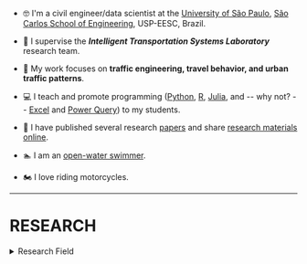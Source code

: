 - :nerd_face: I'm a civil engineer/data scientist at the [University of São Paulo](https://www5.usp.br/), [São Carlos School of Engineering](https://eesc.usp.br/), USP-EESC, Brazil.

- :vertical_traffic_light: I supervise the __*Intelligent Transportation Systems Laboratory*__ research team.

- :walking: My work focuses on __traffic engineering, travel behavior, and urban traffic patterns__.

- :computer: I teach and promote programming ([Python](https://www.python.org/), [R](https://posit.co/), [Julia](https://julialang.org/), and -- why not? -- [Excel](https://learn.microsoft.com/en-us/office/client-developer/excel/excel-programming-concepts) and [Power Query](https://learn.microsoft.com/en-us/power-query/)) to my students.

- :pencil: I have published several research [papers](https://scholar.google.com/citations?hl=pt-BR&user=HI0CQJMAAAAJ&view_op=list_works&authuser=1&sortby=pubdate) and share [research materials online](https://linktr.ee/prof_alcunha).

- :swimmer: I am an [open-water swimmer](https://lh3.googleusercontent.com/pw/ACtC-3eaTkhve3cYQodL9pa6Gi1h2mmZWGQPBU7BE326s9Kbl02DkbVY2UkHfGuECbdUrF0RPGEftgmsWZkZudKj25bBdvXKDrmgdXjvhEnsd7dY7kqZbAbR8pAzp_0Wq-8nGQoAyeO_vXG3h-moLY2JFyKFuA=w1224-h816-no?authuser=0). 
- :motorcycle: I love riding motorcycles.

---

# RESEARCH

<details>

<summary>Research Field</summary>

The research topics are listed in order of development projects.

## Vulnerability and Accessibility in Transportation Networks
Objectives
: Model and analyze transportation network vulnerability spatiotemporal dynamics to enhance infrastructure resilience and accessibility.

1. Apply graph theory to assess the resilience of urban transport networks.
2. Develop accessibility and equity indicators for transportation systems.
3. Address the impacts of extreme events on transportation infrastructure.

## Intelligent Transportation Systems (ITS)
Objectives
: Develop innovative solutions for real-time traffic monitoring and urban mobility optimization using advanced sensing technologies and AI-based tools.

1. Design and implement smart devices for real-time traffic data collection.
2. Apply machine learning and pattern recognition for anomaly detection in traffic systems.
3. Enhance urban mobility systems' safety, efficiency, and sustainability.

## Behavioral Modeling
Objectives
: Simulate traffic flows and analyze user behavior to support policy formulation and improve infrastructure planning.

1. Calibrate simulation models for real-world conditions.
2. Develop agent-based models to simulate traffic behavior in complex systems.
3. Investigate motorcyclist behavior and multimodal users in urban environments.
4. Evaluate the spatial variability of modal choices in metropolitan regions.

## Emerging Technologies for Transportation
Objectives
: Leverage next-generation technologies, including generative AI, agent-based modeling, and Digital Twin, to revolutionize urban mobility and transportation infrastructure.

1. Integrate generative AI for predictive modeling and traffic management.
2. Employ Digital Twin for real-time optimization of transportation systems.
3. Automate vehicle classification and axle detection using computer vision.

## Traffic Flow Simulation
Objectives
: Study methods to improve the quality of macroscopic and microscopic traffic flow simulation on highways and urban roads in Brazil.

## Capacity and Level of Service on Highways
Objectives
: Study the effects of vehicle characteristics, traffic composition, and geometric design on the operation, service quality, and level of service of roadway components in Brazil.

<\details>
<details>
<summary>Projects</summary>

## Coordinator
1. CNPq Grant 436954/2018-4. *Image-based method for axle detection and truck classification*. University of São Paulo (USP). MCTIC/CNPq Call No. 28/2018 – Universal. — Project completed on 04/29/2022.

2. CNPq Grant 311964/2022-2. *Artificial Intelligence: development of tools for urban mobility*. University of São Paulo (USP). CNPq Call No. 09/2022 – Research Productivity Fellowship (PQ). — Duration: 03/01/2023 to 02/28/2026.

3. CNPq Grant 409087/2023-8. *Rethinking traffic modeling in transport networks for the new generation of smart and connected cities*. University of São Paulo (USP). CNPq/MCTI Call No. 10/2023 – Track B – Consolidated Research Groups. — Duration: 12/05/2023 to 12/31/2026.

## Collaborator

1. *Studies aimed at promoting sustainable and safe urban mobility*. Coordinator: [Prof. Paulo Cesar Marques da Silva](http://lattes.cnpq.br/1518119916915399), University of Brasília (UnB). CAPES/FCT Program No. 39/2017 — Duration: 12/05/2023 to 12/31/2026.

2. *Application of deep learning in intelligent traffic control systems*. Coordinator: [Associate Prof. Edouard Ivanjko](https://scholar.google.hr/citations?user=d4JR_bMAAAAJ&hl=en), University of Zagreb (UNIZG) — Duration: 05/11/2018 to 12/31/2018.

3. *Development of a Capacity Manual for highways in São Paulo State*. Technical-Scientific Cooperation Agreement between ARTESP (São Paulo State Transport Regulatory Agency) and USP-EESC (São Carlos School of Engineering, University of São Paulo). Coordinator: [Prof. José Reynaldo Anselmo Setti](https://scholar.google.hr/citations?hl=en&user=dhzpfA0AAAAJ), USP-EESC — Duration: November 2018 to present.

Innovative Control Strategies for Sustainable Mobility in Smart Cities. Coordinator: [Prof. Tonci Caric](https://scholar.google.hr/citations?user=wPlWhpsAAAAJ&hl=en), University of Zagreb (UNIZG) — Duration: 05/25/2021 to 12/31/2021.

</details>


# ACADEMIC ADVISORY

<details>

<summary>Thesis and Dissertation</summary>

### Ongoing
1. ME : [Andressa Vitório Costa](http://lattes.cnpq.br/7862988333397510) : *Accessibility to Social Services in Belo Horizonte-MG* | (*Acessibilidade aos Serviços Sociais em Belo Horizonte-MG*)
2. ME : [Maria Eduarda Saquetto Michelini](http://lattes.cnpq.br/6355612958124418) : *Development of an Emission Estimation Model for Brazilian Cases* | (*Elaboração de modelo de estimativa de emissão de poluentes para casos brasileiros*)
3. ME : [Rodrigo Otávio Fraga Peixoto de Oliveira](http://lattes.cnpq.br/3660336154224847) : *Urban resilience assessment through a comparative study of flood prediction methods* | (*Avaliação da resiliência urbana por um estudo comparativo de métodos de previsão de alagamentos*)
4. DO : [Andre Borgato Morelli]() : *Vulnerability analysis in Brazilian urban networks: Exploring the impact of flooding and its relationship with morphology and land use.* | (*Análise da vulnerabilidade em redes urbanas brasileiras: Explorando o impacto de alagamentos e sua relação com a morfologia e uso do solo*)
5. DO : [Leandro Arab Marcomini]() : *Method for detecting and classifying truck axles based on video images* | (*Método de detecção e classificação de eixos de caminhões baseado em imagens de vídeo*)
6. DO : [Elaine Rodrigues Ribeiro]() : *Analysis of motorcyclist' behaviour on urban segments: Relationship between riding patterns and rider profile* | (*Análise do comportamento de motociclistas em trechos urbanos: relação entre pilotagem e perfil do condutor*)
7. DO : [Thiago Vinícius Louro](https://lattes.cnpq.br/2619402198229137) : *Evaluating potential accessibility and spatial equity impacts of electric bicycles in São Paulo, Brazil* | (*Avaliando os impactos potenciais da acessibilidade e equidade espacial das bicicletas elétricas em São Paulo, Brasil*)
8. DO : [Pedro Henrique Caldeira Caliari](http://lattes.cnpq.br/7503266177637246) : *Evaluation of causal inference and spatial effects on travel behavior* | (*Avaliação da inferência causal e dos efeitos espaciais no comportamento de viagem*)


### Concluded

1. ME (2017-08-10): [Elaine Rodrigues Ribeiro](https://lattes.cnpq.br/4988917064689096) : *[Exploratory method analysis using Wavelet to detect patterns and anomalies in traffic history data](https://doi.org/10.11606/D.18.2017.tde-07112017-212156)* | (*Análise exploratória de método utilizando Wavelet para detecção de padrões e anomalias em dados históricos do tráfego veicular*)
2. ME (2018-07-20): [Gabriel Jurado Martins de Oliveira](https://lattes.cnpq.br/1828432370828925) : *[Calibration of speed-flow relationship for freeways and multilane highways](https://doi.org/10.11606/D.18.2018.tde-10092018-150848)* | (*Calibração da relação fluxo-velocidade para autoestradas e rodovias de pista dupla*)
3. ME (2018-08-10): [Leandro Arab Marcomini](https://lattes.cnpq.br/3128200022537201) : *[Automatic identification of traffic behavior using video images](https://doi.org/10.11606/D.18.2018.tde-01102018-102649)* | (*Identificação automática do comportamento do tráfego a partir de imagens de vídeo*)
4. ME (2018-09-03): [Mariana Marçal Thebit](https://lattes.cnpq.br/9374994847060943) : *[Reconstruction of a synthetic O/D matrix using traffic data available on the web](https://doi.org/10.11606/D.18.2018.tde-10122018-225948)* | (*Reconstrução de matriz O/D sintética a partir de dados de tráfego disponíveis na web*)
5. ME (2018-09-13): [Natália Ribeiro Panice](https://lattes.cnpq.br/3462901770011968) : *[Truck axle detection automatic method based on images](https://doi.org/10.11606/D.18.2018.tde-11122018-213600)* | (*Método de detecção automática de eixos de caminhões baseado em imagens*)
6. ME (2019-06-28): [Adriano Belletti Felicio](https://lattes.cnpq.br/1581979506356539) : *[Evaluation of the behavior of motorcyclists through the video image processing system](https://doi.org/10.11606/D.18.2020.tde-12052020-170835)* | (*Identificação automática de motociclistas através de processamento de imagens de vídeo de tráfego*)
7. ME (2019-06-28): [Bruna Kuramoto](https://lattes.cnpq.br/3302815314452867) : *[Data exploration of collaborative maps in evaluations of Brazilian urban morphologies](https://doi.org/10.11606/D.18.2019.tde-20082019-084513)* | (*Exploração de dados de mapas colaborativos em avaliações de morfologias urbanas brasileiras*)
8. ME (2019-10-22): [Andre Borgato Morelli](https://lattes.cnpq.br/5248357327146113) : *[Exploratory analysis of resilience in urban road networks](https://doi.org/10.11606/D.18.2020.tde-13012020-153303)* | (*Análise exploratória de resiliência em redes viárias urbanas*)
9. ME (2020-12-10): [Alceu Dal Bosco Junior](https://lattes.cnpq.br/7512695029586698) : *[Usability of Points of Interest and network centralities of collaborative maps for trip attraction analysis: case study of Curitiba](https://doi.org/10.11606/D.18.2020.tde-18042022-143053)* | (*Usabilidade de pontos de interesse e centralidades de rede de mapas colaborativos para análise de atração de viagens: estudo de caso de Curitiba*)
10. ME (2021-08-05): [Helena Stein Stefani](https://lattes.cnpq.br/2263620972100266) : *[Urban roadway traffic flow prediction from crowdsourced speed data](https://doi.org/10.11606/D.18.2021.tde-22082022-091919)* | (*Método de previsão de fluxo de tráfego em rodovias urbanas a partir de dados de velocidade de fontes online*)
11. ME (2022-08-19): [Paola Yumi Matsumoto](https://lattes.cnpq.br/6933325479741942) : *[Calibration of Cellular Automata model for simulation of the traffic flow behavior in São Paulo roads](https://doi.org/10.11606/D.18.2022.tde-18102022-103557)* | (*Calibração de modelo Cellular Automata para simulação do comportamento do tráfego veicular em rodovias paulistas*)
12. ME (2024-08-27): [Crhistian Emilio Ribeiro]() : *[Evaluation of deep neural networks for vehicle detection in satellite images](https://doi.org/10.11606/D.18.2024.tde-31102024-114415)* | (*Avaliação de redes neurais profundas para detecção veicular em imagens de satélite*)

</details>

<details>
  <summary>Undergraduate</summary>

  ## Scientific Initiation
  ### Ongoing
1. Patrick Gabriel Quintino. *Impacto da composição da frota de caminhões em projetos de rampas de escape de emergência*. 2024. Iniciação científica (Engenharia Civil) - Universidade de São Paulo. Bolsista PUB (Programa Unificado de Bolsas).

2. Gabriel Brunhara Alizon. *Vulnerabilidade de vias urbanas a eventos climáticos extremos a partir de características topográficas e morfológica*. 2024. Iniciação científica (Engenharia Civil) - Universidade de São Paulo. Bolsista CNPq PIBIC (Programa Institucional de Bolsas de Iniciação Científica).
  
  ### Concluded
1. Fernando Silva Lima. *Calibração dos parâmetros fundamentais das curvas fluxo-velocidade em rodovias divididas do estado de São Paulo*. 2017. Iniciação científica (Engenharia Civil) - Universidade de São Paulo. Bolsista CNPq PIBIC (Programa Institucional de Bolsas de Iniciação Científica) -- 01/08/2016 a 31/07/2017

2. Luiza Fonseca Orlando. *Caracterização do comportamento dos motoristas a partir de dados compartilhados em serviços de  mapeamento de tráfego*. 2018. Iniciação científica (Engenharia Civil) - Universidade de São Paulo. Sem bolsa -- 24/10/2017 a 23/10/2018.

3. Paulo Cesar Rodrigues Filho. *Calibração dos parâmetros do  comportamento dos motoristas em rodovias paulistas para o modelo de simulação VISSIM*. 2018. Iniciação científica (Engenharia Civil) - Universidade de São Paulo. Bolsista PUB (Programa Unificado de Bolsas) -- 17/08/2017 a 16/08/2018.

4. Luciane Sobral. *Análise do impacto da liberação do caminhão canavieiro de 91 toneladas na infraestrutura viária*. 2018. Iniciação científica (Engenharia Civil) - Universidade de São Paulo. Bolsista PUB (Programa Unificado de Bolsas) -- 05/09/2017 a 04/09/2018.

5. Leticia Lourenço. *Análise das alterações na legislação de pesos de veículos no impacto da  vida útil do pavimento*. 2018. Iniciação científica (Engenharia Civil) - Universidade de São Paulo. Bolsista PUB (Programa Unificado de Bolsas) -- 07/09/2017 a 06/09/2018.

6. Eraldo Dias de Castro Neto. *Análise de acessibilidade em ciclovias a partir do esforço total do ciclista*. 2019. Iniciação científica (Engenharia Civil) - Universidade de São Paulo. Bolsista CNPq PIBIC (Programa Institucional de Bolsas de Iniciação Científica) -- 01/08/2019 a 31/07/2020.

7. Danilo Bovo Carneiro. *Implementação de um modelo de simulação de tráfego rodoviário usando Cellular Automata*. 2020. Iniciação científica (Engenharia Civil) - Universidade de São Paulo. Bolsista PUB (Programa Unificado de Bolsas) -- 13/08/2019 a 12/08/2020.

8. Lucas Locatelli Helena. *Método baseado em imagem para detecção de eixos e classificação de caminhões*. 2020. Iniciação científica (Engenharia Elétrica) - Universidade de São Paulo. Bolsista CNPq do Projeto Nº 436954/2018-4 -- 31/08/2020 a 01/02/2021.

9. Pedro Henrique de Lima Bertoli. *Impacto da pandemia no perfil de viagens dos usuários de rodovias em São Paulo*. 2022. Iniciação científica (Engenharia Civil) - Universidade de São Paulo. Bolsista PUB (Programa Unificado de Bolsas) -- 07/09/2021 a 06/09/2022.

10. Felipe Urso Parreira Pinto. *Efeito do lockdown sobre a pandemia de COVID-19: estudo comparativo entre Austrália e Brasil*. 2022. Iniciação científica (Engenharia Civil) - Universidade de São Paulo. Bolsista PUB (Programa Unificado de Bolsas) -- 19/08/2021 a 18/08/2022.

11. Andre de Carvalho Fiedler. *Catalogação dos processos de espraiamento urbano em cidades brasileiras a partir da teoria dos grafos*. 2022. Iniciação científica (Engenharia Civil) - Universidade de São Paulo. Bolsista PUB (Programa Unificado de Bolsas) -- 28/08/2021 a 27/08/2022.

12. Miguel José Sertori. *Criação de banco de dados de imagens de caminhões para classificação automática*. 2023. Iniciação científica (Engenharia Civil) - Universidade de São Paulo. Bolsista PUB (Programa Unificado de Bolsas) -- 16/08/2022 a 15/08/2023.

13. Luan Andre Contel. *Criação de banco de dados de imagens de satélite para detecção de veículos*. 2024. Iniciação científica (Engenharia Civil) - Universidade de São Paulo. Bolsista PUB (Programa Unificado de Bolsas) -- 31/08/2023 a 30/08/2024.

14. Guilherme Lima Bigatao. *Análise do padrão de viagens feitas por bicicletas elétricas e convencionais em um sistema de compartilhamento de bicicletas na cidade de São Paulo*. 2024. Iniciação científica (Engenharia Civil) - Universidade de São Paulo. Bolsista PUB (Programa Unificado de Bolsas) -- 31/08/2023 a 30/08/2024.  
  
  ## Capstone Project
1. Diego César Corte. *Proposta de um novo projeto geométrico para a interseção mais crítica da rodovia Régis Bittencourt*. 2015. Curso (Engenharia Civil) - Universidade de São Paulo

2. Guilherme Niobey Frossard. *Proposta de um  novo terminal de passageiros para o aeroporto de São Carlos*. 2015. Curso (Engenharia Civil) - Universidade de São Paulo

3. Humberto Claudio Manrique. *Desenvolvimento de ferramenta de análise de capacidade e nível de serviço de rodovias*. 2015. Curso (Engenharia Civil) - Universidade de São Paulo

4. André Borgato Morelli. *Projeto de rede cicloviária para o município de Monte Alto, SP*. 2016. Curso (Engenharia Civil) - Universidade de São Paulo

5. Rafael Kiyoshi Shitara. *Avaliação do plano semafórico de cruzamentos críticos de São Carlos*. 2016. Curso (Engenharia Civil) - Universidade de São Paulo

6. Fernando Silva Lima. *Comparação dos níveis de serviço em rodovias obtidos através do método do HCM e do calibrado para rodovias paulistas*. 2018. Curso (Engenharia Civil) - Universidade de São Paulo

7. Isadora Gaidzakian Jorge. *Adequação do campus para utilização de veículos autônomos - estudo da ociosidade de vagas de estacionamento*. 2018. Curso (Engenharia Civil) - Universidade de São Paulo

8. Francisco Mattos Fortes. *Projeto de sistema de progressão semafórica para as Av. Dr. Carlos Botelho e R. 15 de Novembro*. 2019. Curso (Engenharia Civil) - Universidade de São Paulo

9. Kaique Dantas Oliveira. *Intervenção de mobilidade urbana na Praça Antonio Adolpho Lobbe (rotatória do Cristo) na cidade de São Carlos-SP*. 2019. Curso (Engenharia Civil) - Universidade de São Paulo

10. Luis Gustavo Müller. *Estudo da viabilidade de implantação de uma rede de parcel lockers na cidade de Piracicaba*. 2019. Curso (Engenharia Civil) - Universidade de São Paulo

11. Eduardo Sene Eisele. *Estudo da viabilidade de implantação de um centro de distribuição urbana na cidade de São Carlos*. 2019. Curso (Engenharia Civil) - Universidade de São Paulo

12. Felipe Baldisseri. *Avaliação de uma nova linha metroviáriana região metropolitana de São Paulo baseada nos dados da Pesquisa Origem-Destino do Metrô SP*. 2019. Curso (Engenharia Civil) - Universidade de São Paulo

13. Edmar Pereira dos Santos Filho. *Redução do consumo de diesel em paradas na operação ferroviária por meio do desligamento automático de locomotivas*. 2021. Curso (Engenharia Civil) - Universidade de São Paulo

14. Henrique Luiz Shibata Gino. *Proposta de modelo operacional para viagens de ônibus durante a pandemia da COVID-19*. 2021. Curso (Engenharia Civil) - Universidade de São Paulo

15. Eraldo Dias de Castro Neto. *Projeto de ciclovia energeticamente confortável ao usuário para a cidade de São Carlos*. 2021. Curso (Engenharia Civil) - Universidade de São Paulo

16. Breno da Cunha Costa. *Aplicação de políticas ESG em operação logística de empresa varejista*. 2021. Curso (Engenharia Civil) - Universidade de São Paulo

17. Gabriel Passos Bandeira. *Análise do impacto da testagem populacional na disseminação da COVID-19 na cidade de Ribeirão Preto no primeiro semestre de 2021*. 2021. Curso (Engenharia Civil) - Universidade de São Paulo

18. Láisla Beatriz de Carvalho Penido. *Análise da viabilidade da implantação de um sistema de parcel locker na cidade de Campinas/SP*. 2021. Curso (Engenharia Civil) - Universidade de São Paulo

19. Helena Tanoue Vizioli. *Implementação de controle de velocidade limite variável na rodovia dos Bandeirantes*. 2022. Curso (Engenharia Civil) - Universidade de São Paulo

20. Tainan Rodrigues Corrêa. *Proposta de programação semafórica isolada de tempo fixo em um cruzamento da cidade de Lençóis Paulista-SP*. 2023. Curso (Engenharia Civil) - Universidade de São Paulo

21. Francisco Andreson de Moura. *Aplicação de pesquisa operacional na operação logística de um centro de distribuição*. 2023. Curso (Engenharia Civil) - Universidade de São Paulo

22. Pedro Henrique de Lima Bertoli. *Estudo de viabilidade econômico-financeiro para a implantação de uma linha de ônibus entre as cidades de Lençóis Paulista/SP e São Carlos/SP*. 2024. Curso (Engenharia Civil) - Universidade de São Paulo

23. Miguel José Sertori. *Estudo de Capacidade Viária devido à Instalação de um Edifício Residencial no Município de Bebedouro – SP*. 2024. Curso (Engenharia Civil) - Universidade de São Paulo

24. Guilherme Souza Araujo. *Análise da viabilidade financeira de uma planta de geração de energia solar na Paraíba*. 2024. Curso (Engenharia Civil) - Universidade de São Paulo

  
  
</details>
